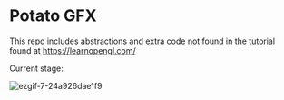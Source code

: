 # Potato GFX

This repo includes abstractions and extra code not found in the tutorial found at https://learnopengl.com/ 

Current stage: 

![ezgif-7-24a926dae1f9](https://user-images.githubusercontent.com/29679352/125954415-e73bde2b-680f-4da2-a2db-40daa10f8642.gif)

